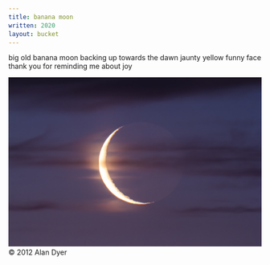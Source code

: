 ```yaml
---
title: banana moon 
written: 2020
layout: bucket
---
```


<div class="poem">
big old banana moon  
backing up towards the dawn  
jaunty yellow  
funny face  
thank you for reminding me  
about joy
</div>

!["Waning moon"](/assets/images/bucket/oldmoon.jpg "old moon")  
&copy; 2012 Alan Dyer
